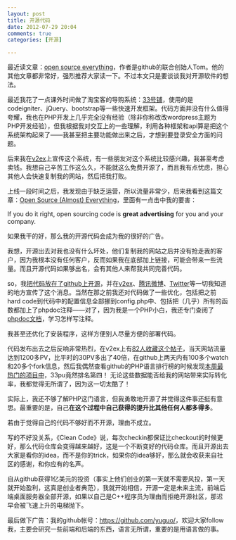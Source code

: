 ```yaml
---
layout: post
title: 开源代码
date: 2012-07-29 20:04
comments: true
categories: [开源]

---
```


最近读文章：<a href="http://tom.preston-werner.com/2011/11/22/open-source-everything.html">open source everything</a>，作者是github的联合创始人Tom。他的其他文章都非常好，强烈推荐大家读一下。不过本文只是要谈谈我对开源软件的想法。

最近我花了一点课外时间做了淘宝客的导购系统：<a href="http://33pu.net/">33号铺</a>，使用的是codeigniter、jQuery、bootstrap等一些快速开发框架。代码方面并没有什么值得夸耀，我也在PHP开发上几乎完全没有经验（除非你称改改wordpress主题为PHP开发经验），但我根据我对交互上的一些理解，利用各种框架和api算是把这个系统架构起来了——我甚至把主要功能做出来之后，才想到要登录安全方面的问题。

后来我在<a href="http://www.v2ex.com/?r=Yuguo">v2ex</a>上宣传这个系统，有一些朋友对这个系统比较感兴趣，我甚至考虑卖钱。我想自己辛苦工作这么久，不能就这么免费开源了，而且我有点忧虑，担心其他人会快速复制我的网站，然后把我打败。

上线一段时间之后，我发现由于缺乏运营，所以流量非常少，后来我看到这篇文章：<a href="http://tom.preston-werner.com/2011/11/22/open-source-everything.html">Open Source (Almost) Everything</a>，里面有一点击中我的要害：

If you do it right, open sourcing code is <strong>great advertising</strong> for you and your company.

如果我干的好，那么我的开源代码会成为我的很好的广告。

我想，开源出去对我也没有什么坏处，他们复制我的网站之后并没有抢走我的客户，因为我根本没有任何客户，反而如果我在底部加上链接，可能会带来一些流量。而且开源代码如果够出名，会有其他人来帮我共同完善代码。

so，我<a href="https://github.com/yuguo/33pu">把代码放在了github上开源</a>，并在<a href="http://www.v2ex.com/?r=Yuguo">v2ex</a>、<a href="http://t.qq.com/chandleryu">腾讯微博</a>、<a href="https://twitter.com/yuguo">Twitter</a>等一切我知道的地方宣传了这个消息。当然在那之前我还对代码做了一些优化，包括把之前hard code到代码中的配置信息全部挪到config.php中、包括把（几乎）所有的函数都加上了phpdoc注释——对了，因为我是一个PHP小白，我还专门查阅了<a href="http://manual.phpdoc.org/HTMLframesConverter/default/">phpdoc文档</a>，学习怎样写注释。

我甚至还优化了安装程序，这样方便别人尽量方便的部署代码。

代码发布出去之后反响非常热烈，在v2ex上有<a href="http://www.v2ex.com/t/43322">82人收藏这个帖子</a>，当天网站流量达到1200多PV，比平时的30PV多出了40倍，在github上两天内有100多个watch和20多个fork信息，然后我偶然查看github的PHP语言排行榜的时候发现<a href="https://github.com/languages/PHP">本周最热门的项目中</a>，33pu竟然排名第四！<img class="aligncenter size-full wp-image-1308" title="33pu" src="http://yuguo.us/files/2012/07/2000.png" alt=""   />
无论这些数据能否给我的网站带来实际转化率，我都觉得无所谓了，因为这一切太酷了！

实际上，我还不够了解PHP这门语言，但我勇敢地开源了并觉得这件事还挺有意思。最重要的是，自己<strong>在这个过程中自己获得的提升比其他任何人都多得多</strong>。

若由于觉得自己的代码不够好而不开源，理由不成立。

写的不好没关系，《Clean Code》说，每次checkin都保证比checkout的时候更好，那么代码仓库会变得越来越好，这是一个不断变好的代码仓库。而且开源出去大家是看你的idea，而不是你的trick，如果你的idea够好，那么就会收获来自社区的感谢，和你应有的名声。

自从github获得1亿美元的投资（事实上他们创业的第一天就不需要风投，第一天就开始盈利，这真是创业者典范），我就开始相信，开源一定是未来主流，前端后端桌面服务器全部开源，如果以自己是C++程序员为理由而拒绝开源社区，那迟早会被飞速上升的电梯抛下。

最后做下广告：我的github帐号：<a href="https://github.com/yuguo/">https://github.com/yuguo/</a>，欢迎大家follow我，主要会研究一些前端和后端的东西，语言无所谓，重要的是用语言做的事。

